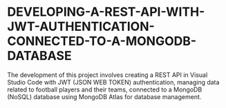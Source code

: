 # DEVELOPING-A-REST-API-WITH-JWT-AUTHENTICATION-CONNECTED-TO-A-MONGODB-DATABASE
The development of this project involves creating a REST API in Visual Studio Code with JWT (JSON WEB TOKEN) authentication, managing data related to football players and their teams, connected to a MongoDB (NoSQL) database using MongoDB Atlas for database management.
